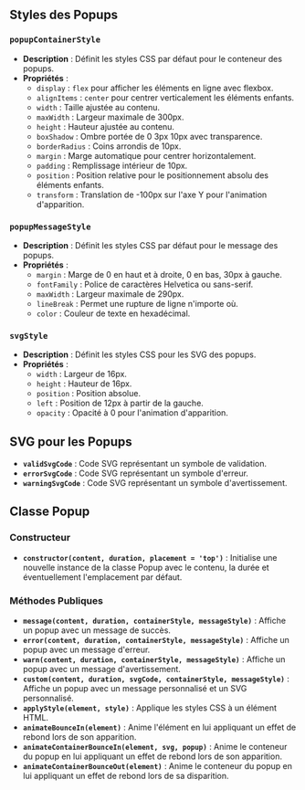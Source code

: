 ## Styles des Popups

### `popupContainerStyle`
- **Description** : Définit les styles CSS par défaut pour le conteneur des popups.
- **Propriétés** :
    - `display` : `flex` pour afficher les éléments en ligne avec flexbox.
    - `alignItems` : `center` pour centrer verticalement les éléments enfants.
    - `width` : Taille ajustée au contenu.
    - `maxWidth` : Largeur maximale de 300px.
    - `height` : Hauteur ajustée au contenu.
    - `boxShadow` : Ombre portée de 0 3px 10px avec transparence.
    - `borderRadius` : Coins arrondis de 10px.
    - `margin` : Marge automatique pour centrer horizontalement.
    - `padding` : Remplissage intérieur de 10px.
    - `position` : Position relative pour le positionnement absolu des éléments enfants.
    - `transform` : Translation de -100px sur l'axe Y pour l'animation d'apparition.

### `popupMessageStyle`
- **Description** : Définit les styles CSS par défaut pour le message des popups.
- **Propriétés** :
    - `margin` : Marge de 0 en haut et à droite, 0 en bas, 30px à gauche.
    - `fontFamily` : Police de caractères Helvetica ou sans-serif.
    - `maxWidth` : Largeur maximale de 290px.
    - `lineBreak` : Permet une rupture de ligne n'importe où.
    - `color` : Couleur de texte en hexadécimal.

### `svgStyle`
- **Description** : Définit les styles CSS pour les SVG des popups.
- **Propriétés** :
    - `width` : Largeur de 16px.
    - `height` : Hauteur de 16px.
    - `position` : Position absolue.
    - `left` : Position de 12px à partir de la gauche.
    - `opacity` : Opacité à 0 pour l'animation d'apparition.

## SVG pour les Popups

- **`validSvgCode`** : Code SVG représentant un symbole de validation.
- **`errorSvgCode`** : Code SVG représentant un symbole d'erreur.
- **`warningSvgCode`** : Code SVG représentant un symbole d'avertissement.

## Classe Popup

### Constructeur
- **`constructor(content, duration, placement = 'top')`** : Initialise une nouvelle instance de la classe Popup avec le contenu, la durée et éventuellement l'emplacement par défaut.

### Méthodes Publiques
- **`message(content, duration, containerStyle, messageStyle)`** : Affiche un popup avec un message de succès.
- **`error(content, duration, containerStyle, messageStyle)`** : Affiche un popup avec un message d'erreur.
- **`warn(content, duration, containerStyle, messageStyle)`** : Affiche un popup avec un message d'avertissement.
- **`custom(content, duration, svgCode, containerStyle, messageStyle)`** : Affiche un popup avec un message personnalisé et un SVG personnalisé.
- **`applyStyle(element, style)`** : Applique les styles CSS à un élément HTML.
- **`animateBounceIn(element)`** : Anime l'élément en lui appliquant un effet de rebond lors de son apparition.
- **`animateContainerBounceIn(element, svg, popup)`** : Anime le conteneur du popup en lui appliquant un effet de rebond lors de son apparition.
- **`animateContainerBounceOut(element)`** : Anime le conteneur du popup en lui appliquant un effet de rebond lors de sa disparition.
